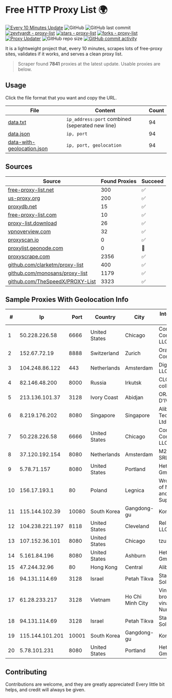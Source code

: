
# Free HTTP Proxy List 🌍

[![Every 10 Minutes Update](https://github.com/mertguvencli/http-proxy-list/actions/workflows/main.yml/badge.svg?branch=main)](https://github.com/mertguvencli/http-proxy-list/actions/workflows/main.yml)
![GitHub](https://img.shields.io/github/license/mertguvencli/http-proxy-list)
![GitHub last commit](https://img.shields.io/github/last-commit/mertguvencli/http-proxy-list)
[![zevtyardt - proxy-list](https://img.shields.io/static/v1?label=zevtyardt&message=proxy-list&color=blue&logo=github)](https://github.com/zevtyardt/proxy-list "Go to GitHub repo")
[![stars - proxy-list](https://img.shields.io/github/stars/zevtyardt/proxy-list?style=social)](https://github.com/zevtyardt/proxy-list)
[![forks - proxy-list](https://img.shields.io/github/forks/zevtyardt/proxy-list?style=social)](https://github.com/zevtyardt/proxy-list)
[![Proxy Updater](https://github.com/zevtyardt/proxy-list/workflows/Proxy%20Updater/badge.svg)](https://github.com/zevtyardt/proxy-list/actions?query=workflow:"Proxy+Updater")
![GitHub repo size](https://img.shields.io/github/repo-size/zevtyardt/proxy-list)
[![GitHub commit activity](https://img.shields.io/github/commit-activity/m/zevtyardt/proxy-list?logo=commits)](https://github.com/zevtyardt/proxy-list/commits/main)

It is a lightweight project that, every 10 minutes, scrapes lots of free-proxy sites, validates if it works, and serves a clean proxy list.

> Scraper found **7841** proxies at the latest update. Usable proxies are below.

## Usage

Click the file format that you want and copy the URL.

|File|Content|Count|
|----|-------|-----|
|[data.txt](https://raw.githubusercontent.com/mertguvencli/http-proxy-list/main/proxy-list/data.txt)|`ip_address:port` combined (seperated new line)|94|
|[data.json](https://raw.githubusercontent.com/mertguvencli/http-proxy-list/main/proxy-list/data.json)|`ip, port`|94|
|[data-with-geolocation.json](https://raw.githubusercontent.com/mertguvencli/http-proxy-list/main/proxy-list/data-with-geolocation.json)|`ip, port, geolocation`|94|

## Sources

|Source|Found Proxies|Succeed|
|------|-------------|-------|
|[free-proxy-list.net](https://free-proxy-list.net)|300|✅|
|[us-proxy.org](https://www.us-proxy.org)|200|✅|
|[proxydb.net](http://proxydb.net)|15|✅|
|[free-proxy-list.com](https://free-proxy-list.com/?page=&port=&type%5B%5D=http&type%5B%5D=https&up_time=0&search=Search)|10|✅|
|[proxy-list.download](https://www.proxy-list.download/HTTP)|26|✅|
|[vpnoverview.com](https://vpnoverview.com/privacy/anonymous-browsing/free-proxy-servers)|32|✅|
|[proxyscan.io](https://www.proxyscan.io)|0|✅|
|[proxylist.geonode.com](https://proxylist.geonode.com/api/proxy-list?limit=300&page=1&sort_by=lastChecked&sort_type=desc&protocols=http,https)|0|🚫|
|[proxyscrape.com](https://api.proxyscrape.com/v2/?request=displayproxies&protocol=http&timeout=10000&country=all&ssl=all&anonymity=all)|2356|✅|
|[github.com/clarketm/proxy-list](https://raw.githubusercontent.com/clarketm/proxy-list/master/proxy-list-raw.txt)|400|✅|
|[github.com/monosans/proxy-list](https://raw.githubusercontent.com/monosans/proxy-list/main/proxies/http.txt)|1179|✅|
|[github.com/TheSpeedX/PROXY-List](https://raw.githubusercontent.com/TheSpeedX/PROXY-List/master/http.txt)|3323|✅|


## Sample Proxies With Geolocation Info

|#|Ip|Port|Country|City|Internet Service Provider|
|-|--|----|-------|----|-------------------------|
|1|50.228.226.58|6666|United States|Chicago|Comcast Cable Communications, LLC|
|2|152.67.72.19|8888|Switzerland|Zurich|Oracle Corporation|
|3|104.248.86.122|443|Netherlands|Amsterdam|DigitalOcean, LLC|
|4|82.146.48.200|8000|Russia|Irkutsk|CLOUD WebDC collocation|
|5|213.136.101.37|3128|Ivory Coast|Abidjan|ORANGE COTE D'IVOIRE|
|6|8.219.176.202|8080|Singapore|Singapore|Alibaba (US) Technology Co., Ltd.|
|7|50.228.226.58|6666|United States|Chicago|Comcast Cable Communications, LLC|
|8|37.120.192.154|8080|Netherlands|Amsterdam|M247 Europe SRL|
|9|5.78.71.157|8080|United States|Portland|Hetzner Online GmbH|
|10|156.17.193.1|80|Poland|Legnica|Wroclaw Centre of Networking and Supercomputing|
|11|115.144.102.39|10080|South Korea|Gangdong-gu|Korea Telecom|
|12|104.238.221.197|8118|United States|Cleveland|ReliableSite.Net LLC|
|13|107.152.36.101|8080|United States|Chicago|tzulo, inc.|
|14|5.161.84.196|8080|United States|Ashburn|Hetzner Online GmbH|
|15|47.244.32.96|80|Hong Kong|Central|Alibaba.com LLC|
|16|94.131.114.69|3128|Israel|Petah Tikva|Stark Industries Solutions LTD|
|17|61.28.233.217|3128|Vietnam|Ho Chi Minh City|Vinadata broadcast via vinagame AS Number|
|18|94.131.114.69|3128|Israel|Petah Tikva|Stark Industries Solutions LTD|
|19|115.144.101.201|10001|South Korea|Gangdong-gu|Korea Telecom|
|20|5.78.101.231|8080|United States|Portland|Hetzner Online GmbH|



## Contributing

Contributions are welcome, and they are greatly appreciated! Every
little bit helps, and credit will always be given.

